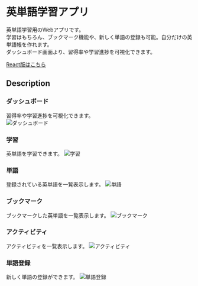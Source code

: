# 英単語学習アプリ
英単語学習用のWebアプリです。  
学習はもちろん、ブックマーク機能や、新しく単語の登録も可能。自分だけの英単語帳を作れます。  
ダッシュボード画面より、習得率や学習進捗を可視化できます。  

[React版はこちら](https://github.com/Jiei-S/english-wordbook__React)


## Description  
### ダッシュボード  
習得率や学習進捗を可視化できます。  
![ダッシュボード](https://user-images.githubusercontent.com/55335212/96358369-7c3f4600-1141-11eb-8cc4-06ab8ccd9eca.png)

### 学習
英単語を学習できます。
![学習](https://user-images.githubusercontent.com/55335212/96358432-0edfe500-1142-11eb-82fa-5f49a598c59c.png)

### 単語
登録されている英単語を一覧表示します。
![単語](https://user-images.githubusercontent.com/55335212/96358459-5ebeac00-1142-11eb-93e9-519a3b359598.png)

### ブックマーク
ブックマークした英単語を一覧表示します。
![ブックマーク](https://user-images.githubusercontent.com/55335212/96358484-9cbbd000-1142-11eb-96cf-9d6011bf83ff.png)

### アクティビティ
アクティビティを一覧表示します。
![アクティビティ](https://user-images.githubusercontent.com/55335212/96358499-d1c82280-1142-11eb-9980-598b7c86d4df.png)

### 単語登録
新しく単語の登録ができます。
![単語登録](https://user-images.githubusercontent.com/55335212/96358516-f4f2d200-1142-11eb-9d02-1e24b77edfa8.png)
